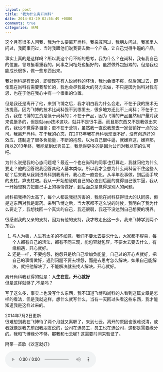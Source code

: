 ```yaml
---
layout: post
title: "我为什么离开尚科"
date: 2014-03-29 02:56:49 +0800
comments: true
categories: 感触
---
```

这个月有很多人问我，我为什么要离开尚科，我亲戚问过，我朋友问过，我家里人问过，我同事问过，当时我跟他们说我要去做一个产品，让自己觉得牛逼的产品。    
<!-- more -->
事实上真的是这样吗？所以我这个月不断的思考，我为什么？在尚科，我有我自己的位置，领导挺看重我的，同事之间相处也挺好的，虽然做外包挺累的，但是我也能成长很多，做一些东西出来。    

我对尚科是有爱的，即使现在有人说尚科的坏话，我也会很不爽，然后回过去，即使现在尚科有需要我帮忙的，我也会尽我最大的努力去做，不只是因为尚科对我有恩，也在于他在我心中有一个很重的位置。    

但是我还是离开了他，来到飞博之后，我才明白我为什么会走，不在于我的技术无法提高，因为飞博的技术比尚科强不到哪里去，很多地方还比不上尚科；不在于工资，我在飞博的工资是低于尚科的；不在于产品，因为飞博的产品虽然用户量对我来说挺多的，但是就app技术这块，就并不是很牛逼，而且那东西又不是我做出来的，我也不觉得多自豪；更不在于营销，虽然我一直说我想去一家营销好一点的公司。我离开尚科，在于我的心态，在2013年我在尚科表现很不好，没有创造好的效应，还制造了很多负能量，不断的抱怨，以为自己很牛逼，就嫌弃这，嫌弃那，所以2013年终，我能拿到优秀员工，我觉得更多的是因为公司对我以前的认可吧。    

为什么说是我的心态问题呢？最近一个也在尚科的同事也打算走，我就问他为什么要走？他的回答跟我回答其他人基本类似。所以我才会想为什么尚科留不住这些人呢？后来我从我刚进尚科到我离开，我心态一直变化，从半年没事做，到后面手软的支柱，算支柱吧。我从一开始想证明自己的心态到后面的觉得自己很牛逼，我从一开始想努力把自己手上的事情做好，到后面总是觉得是别人的问题。    

尚科把我捧的太高了，每个人都说我挺厉害的，我能在尚科获得很大的认同感，但是这东西对我是毒药。来到飞博之后，当大家都不这么说的时候，我明白了我为什么要走了，我想找回一个真实的自己，我还很弱，我还不没达到自己想要的境界。    

很感谢我的父亲的支持，因为有他的支持，我才敢走出这一步。我来飞博学到两个东西。    

1. 与人为善，人生有太多的不如意，我们不要太去要求什么，大家都不容易，每个人都有自己的活法，都有不同三观，能包容就包容，不要太去要去什么，有缘相遇，开心就好。    
2. 还是一样，不要抱怨，抱怨只是给自己增加负能量。自己过的开心点就好，把自己的事情做好，遇到问题不要去埋怨，而是去思考怎么解决，如果自己能解决，就把他解决了，不能解决就去找人解决。开心就好。    

离开尚科我获得的就是：**人生在世，开心就好**    
但是这样就够了,不是吗？

写了这么多，事实上也没写什么东西，我不知道飞博和尚科的人看到这篇文章是怎样的看法，但是我就这样，想什么就写什么，当有一天回过头看这些东西，我才能知道我是这样过来的。

2014年7月2日更新  
很难想到我在飞博待了两个月就又离职了，来到七云。离开的原因也很难说清，或者就像是我先前跟我朋友说的，公司在选员工，员工也在选公司，这都是需要缘分的。我和飞博缘分不够，那我和七云呢? 这需要时间来验证了。

附带一首歌《欢喜就好》

<audio src="/blogFiles/musics/欢喜就好.mp3" controls="controls" autoplay="autoplay">
</audio>